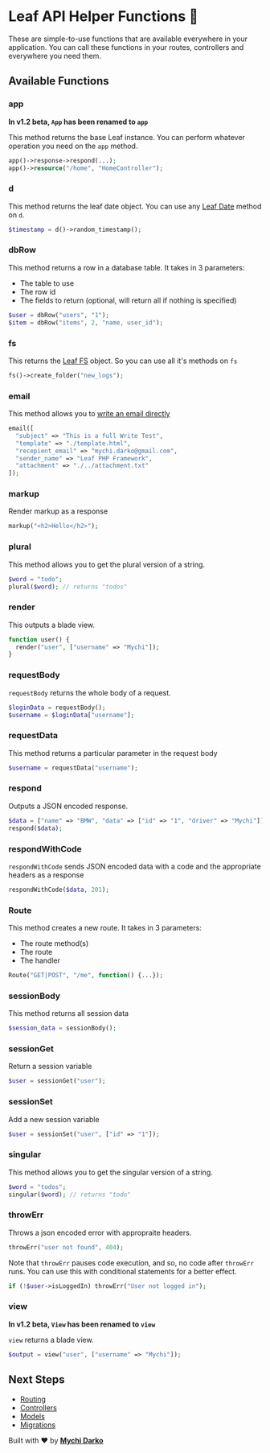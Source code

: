# Leaf API Helper Functions 🏥

These are simple-to-use functions that are available everywhere in your application. You can call these functions in your routes, controllers and everywhere you need them.

## Available Functions

### app

**In v1.2 beta, `App` has been renamed to `app`**

This method returns the base Leaf instance. You can perform whatever operation you need on the `app` method.

```php
app()->response->respond(...);
app()->resource("/home", "HomeController");
```

### d

This method returns the leaf date object. You can use any [Leaf Date](2.1/core/date) method on `d`.

```php
$timestamp = d()->random_timestamp();
```

### dbRow

This method returns a row in a database table. It takes in 3 parameters:

- The table to use
- The row id
- The fields to return (optional, will return all if nothing is specified)

```php
$user = dbRow("users", "1");
$item = dbRow("items", 2, "name, user_id");
```

### fs

This returns the [Leaf FS](2.1/core/fs) object. So you can use all it's methods on `fs`

```php
fs()->create_folder("new_logs");
```

### email

This method allows you to [write an email directly](2.1/core/mail?id=write)

```php
email([
  "subject" => "This is a full Write Test",
  "template" => "./template.html",
  "recepient_email" => "mychi.darko@gmail.com",
  "sender_name" => "Leaf PHP Framework",
  "attachment" => "./../attachment.txt"
]);
```

### markup

Render markup as a response

```php
markup("<h2>Hello</h2>");
```

### plural

This method allows you to get the plural version of a string.

```php
$word = "todo";
plural($word); // returns "todos"
```

### render

This outputs a blade view.

```php
function user() {
  render("user", ["username" => "Mychi"]);
}
```

### requestBody

`requestBody` returns the whole body of a request.

```php
$loginData = requestBody();
$username = $loginData["username"];
```

### requestData

This method returns a particular parameter in the request body

```php
$username = requestData("username");
```

### respond

Outputs a JSON encoded response.

```php
$data = ["name" => "BMW", "data" => ["id" => "1", "driver" => "Mychi"]];
respond($data);
```

### respondWithCode

`respondWithCode` sends JSON encoded data with a code and the appropriate headers as a response

```php
respondWithCode($data, 201);
```

### Route

This method creates a new route. It takes in 3 parameters:

- The route method(s)
- The route
- The handler

```php
Route("GET|POST", "/me", function() {...});
```

### sessionBody

This method returns all session data

```php
$session_data = sessionBody();
```

### sessionGet

Return a session variable

```php
$user = sessionGet("user");
```

### sessionSet

Add a new session variable

```php
$user = sessionSet("user", ["id" => "1"]);
```

### singular

This method allows you to get the singular version of a string.

```php
$word = "todos";
singular($word); // returns "todo"
```

### throwErr

Throws a json encoded error with appropraite headers.

```php
throwErr("user not found", 404);
```

Note that `throwErr` pauses code execution, and so, no code after `throwErr` runs. You can use this with conditional statements for a better effect.

```php
if (!$user->isLoggedIn) throwErr("User not logged in");
```

### view

**In v1.2 beta, `View` has been renamed to `view`**

`view` returns a blade view.

```php
$output = view("user", ["username" => "Mychi"]);
```

## Next Steps

- [Routing](/leaf-api/v1.2/core/routing)
- [Controllers](/leaf-api/v1.2/core/controllers)
- [Models](/leaf-api/v1.2/core/models)
- [Migrations](/leaf-api/v1.2/core/migrations)

Built with ❤ by [**Mychi Darko**](//mychi.netlify.app)
